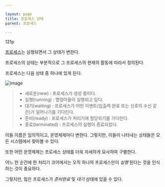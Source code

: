 ```yaml
---

layout: page
title: 프로세스 상태
parent: 프로세스

---
```



121p

[프로세스](프로세스.md)는 실행되면서 그 상태가 변한다.

프로세스의 상태는 부분적으로 그 프로세스의 현재의 활동에 따라서 정의된다.

프로세스는 다음 상태 중 하나에 있게 된다.

![image](https://user-images.githubusercontent.com/116250393/212693903-322ea623-3065-4c86-9657-0a861c97e08d.png)

> - 새로운(new) : 프로세스가 생성 중이다.
> - 실행(running) : 명령어들이 실행되고 있다.
> - 대기(waiting) : 프로세스가 어떤 이벤트(입출력 완료 또는 신호의 수신 같은)가 일어나기를 기다린다.
> - 준비(ready) : 프로세스가 처리기에 할당되기를 기다린다.
> - 종료(terminated) : 프로세스의 실행이 종료되었다.

이들 이름은 임의적이고, 운영체제마다 변한다. 그렇지만, 이들이 나타내는 상태들은 모든 시스템에서 찾아볼 수 있다.

또한 어떤 운영체제는 프로세스 상태를 더욱 자세하게 묘사하여 구별한다.

어느 한 순간에 한 처리기 코어에서는 오직 하나의 프로세스만이 *실행* 된다는 것을 인식하는 것이 중요하다.

그렇지만, 많은 프로세스가 *준비완료* 및 *대기* 상태에 있을 수 있다.